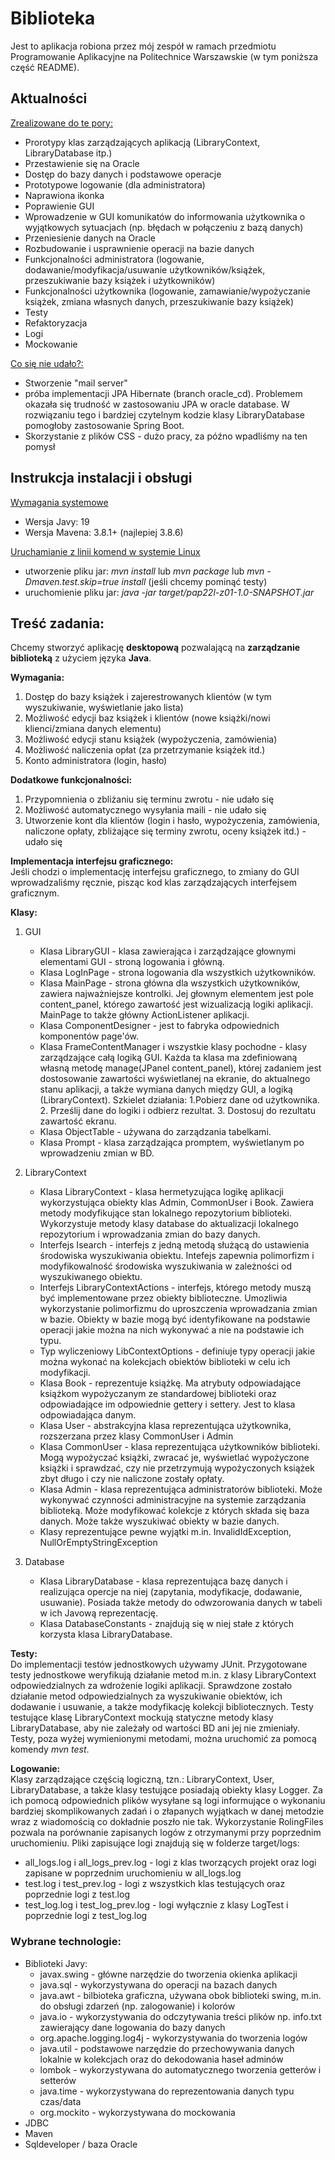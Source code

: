 # Biblioteka 
Jest to aplikacja robiona przez mój zespół w ramach przedmiotu Programowanie Aplikacyjne na Politechnice Warszawskie (w tym poniższa część README).


## Aktualności
<ins>Zrealizowane do te pory:</ins>
- Prorotypy klas zarządzających aplikacją (LibraryContext, LibraryDatabase itp.)
- Przestawienie się na Oracle
- Dostęp do bazy danych i podstawowe operacje
- Prototypowe logowanie (dla administratora)
- Naprawiona ikonka
- Poprawienie GUI
- Wprowadzenie w GUI komunikatów do informowania użytkownika o wyjątkowych sytuacjach (np. błędach w połączeniu z bazą danych)
- Przeniesienie danych na Oracle
- Rozbudowanie i usprawnienie operacji na bazie danych
- Funkcjonalności administratora (logowanie, dodawanie/modyfikacja/usuwanie użytkowników/książek, przeszukiwanie bazy książek i użytkowników)
- Funkcjonalności użytkownika (logowanie, zamawianie/wypożyczanie książek, zmiana własnych danych, przeszukiwanie bazy książek)
- Testy
- Refaktoryzacja
- Logi
- Mockowanie


<ins>Co się nie udało?:</ins>
- Stworzenie "mail server"
- próba implementacji JPA Hibernate (branch oracle_cd). Problemem okazała się trudność w zastosowaniu JPA w oracle database. W rozwiązaniu tego i bardziej czytelnym kodzie klasy LibraryDatabase pomogłoby zastosowanie Spring Boot.
- Skorzystanie z plików CSS - dużo pracy, za późno wpadliśmy na ten pomysł


## Instrukcja instalacji i obsługi
<ins>Wymagania systemowe</ins>
- Wersja Javy: 19
- Wersja Mavena: 3.8.1+ (najlepiej 3.8.6) 

<ins>Uruchamianie z linii komend w systemie Linux</ins>
- utworzenie pliku jar: *mvn install* lub *mvn package* lub *mvn -Dmaven.test.skip=true install* (jeśli chcemy pominąć testy)
- uruchomienie pliku jar: *java -jar target/pap22l-z01-1.0-SNAPSHOT.jar*

## Treść zadania:
Chcemy stworzyć aplikację **desktopową** pozwalającą na **zarządzanie biblioteką** z użyciem języka **Java**.
  

**Wymagania:**
1. Dostęp do bazy książek i zajerestrowanych klientów (w tym wyszukiwanie, wyświetlanie jako lista)
2. Możliwość edycji baz książek i klientów (nowe książki/nowi klienci/zmiana danych elementu)
3. Możliwość edycji stanu książek (wypożyczenia, zamówienia)
4. Możliwość naliczenia opłat (za przetrzymanie książek itd.)
5. Konto administratora (login, hasło)

**Dodatkowe funkcjonalności:**
1. Przypomnienia o zbliżaniu się terminu zwrotu - nie udało się
2. Możliwość automatycznego wysyłania maili - nie udało się
3. Utworzenie kont dla klientów (login i hasło, wypożyczenia, zamówienia, naliczone opłaty, zbliżające się terminy zwrotu, oceny książek itd.) - udało się

**Implementacja interfejsu graficznego:**  
Jeśli chodzi o implementację interfejsu graficznego, to zmiany do GUI wprowadzaliśmy ręcznie, pisząc kod klas zarządzających interfejsem graficznym. 

**Klasy:**
1. GUI
    - Klasa LibraryGUI - klasa zawierająca i zarządzające głownymi elementami GUI - stroną logowania i główną.
    - Klasa LogInPage - strona logowania dla wszystkich użytkowników.
    - Klasa MainPage - strona główna dla wszystkich użytkowników, zawiera najważniejsze kontrolki. Jej głownym elementem jest pole content_panel, którego zawartość jest wizualizacją logiki aplikacji. MainPage to także główny ActionListener aplikacji.
    - Klasa ComponentDesigner - jest to fabryka odpowiednich komponentów page'ów.
    - Klasa FrameContentManager i wszystkie klasy pochodne - klasy zarządzające całą logiką GUI. Każda ta klasa ma zdefiniowaną własną metodę manage(JPanel content_panel), której zadaniem jest dostosowanie zawartości wyświetlanej na ekranie, do aktualnego stanu aplikacji, a także wymiana danych między GUI, a logiką (LibraryContext). Szkielet działania: 1.Pobierz dane od użytkownika. 2. Prześlij dane do logiki i odbierz rezultat. 3. Dostosuj do rezultatu zawartość ekranu.
    - Klasa ObjectTable - używana do zarządzania tabelkami.
    - Klasa Prompt - klasa zarządzająca promptem, wyświetlanym po wprowadzeniu zmian w BD.

2. LibraryContext
    - Klasa LibraryContext - klasa hermetyzująca logikę aplikacji wykorzystująca obiekty klas Admin, CommonUser i Book. Zawiera metody modyfikujące stan lokalnego repozytorium biblioteki. Wykorzystuje metody klasy database do aktualizacji lokalnego repozytorium i wprowadzania zmian do bazy danych.
    - Interfejs Isearch - interfejs z jedną metodą służącą do ustawienia środowiska wyszukiwania obiektu. Intefejs zapewnia polimorfizm i modyfikowalność środowiska wyszukiwania w zależności od wyszukiwanego obiektu.
    - Interfejs LibraryContextActions - interfejs, którego metody muszą być implementowane przez obiekty biblioteczne. Umozliwia wykorzystanie polimorfizmu do uproszczenia wprowadzania zmian w bazie. Obiekty w bazie mogą być identyfikowane na podstawie operacji jakie można na nich wykonywać a nie na podstawie ich typu.
    - Typ wyliczeniowy LibContextOptions - definiuje typy operacji jakie można wykonać na kolekcjach obiektów biblioteki w celu ich modyfikacji.
    - Klasa Book - reprezentuje książkę. Ma atrybuty odpowiadające książkom wypożyczanym ze standardowej biblioteki oraz odpowiadające im odpowiednie gettery i settery. Jest to klasa odpowiadająca danym.
    - Klasa User - abstrakcyjna klasa reprezentująca użytkownika, rozszerzana przez klasy CommonUser i Admin
    - Klasa CommonUser - klasa reprezentująca użytkowników biblioteki. Mogą wypożyczać książki, zwracać je, wyświetlać wypożyczone książki i sprawdzać, czy nie przetrzymują wypożyczonych książek zbyt długo i czy nie naliczone zostały opłaty.
    - Klasa Admin - klasa reprezentująca administratorów biblioteki. Może wykonywać czynności administracyjne na systemie zarządzania biblioteką. Może modyfikować kolekcje z których składa się baza danych. Może także wyszukiwać obiekty w bazie danych.
    - Klasy reprezentujące pewne wyjątki m.in. InvalidIdException, NullOrEmptyStringException

3. Database
    - Klasa LibraryDatabase - klasa reprezentująca bazę danych i realizująca opercje na niej (zapytania, modyfikacje, dodawanie, usuwanie). Posiada także metody do odwzorowania danych w tabeli w ich Javową reprezentację.
    - Klasa DatabaseConstants - znajdują się w niej stałe z których korzysta klasa LibraryDatabase.

**Testy:**  
Do implementacji testów jednostkowych używamy JUnit.
Przygotowane testy jednostkowe weryfikują działanie metod m.in. z klasy LibraryContext odpowiedzialnych za wdrożenie logiki aplikacji. Sprawdzone zostało działanie metod odpowiedzialnych za wyszukiwanie obiektów, ich dodawanie i usuwanie, a także modyfikację kolekcji bibliotecznych. 
Testy testujące klasę LibraryContext mockują statyczne metody klasy LibraryDatabase, aby nie zależały od wartości BD ani jej nie zmieniały. Testy, poza wyżej wymienionymi metodami, można uruchomić za pomocą komendy *mvn test*.

**Logowanie:**  
Klasy zarządzające częścią logiczną, tzn.: LibraryContext, User, LibraryDatabase, a także klasy testujące posiadają obiekty klasy Logger. Za ich pomocą odpowiednich plików wysyłane są logi informujące o wykonaniu bardziej skomplikowanych zadań i o złapanych wyjątkach
w danej metodzie wraz z wiadomością co dokładnie poszło nie tak. Wykorzystanie RolingFiles pozwala na porównanie zapisanych logów z otrzymanymi przy poprzednim uruchomieniu. Pliki zapisujące logi znajdują się w folderze target/logs:
- all_logs.log i all_logs_prev.log - logi z klas tworzących projekt oraz logi zapisane w poprzednim uruchomieniu w all_logs.log
- test.log i test_prev.log - logi z wszystkich klas testujących oraz poprzednie logi z test.log
- test_log.log i test_log_prev.log - logi wyłącznie z klasy LogTest i poprzednie logi z test_log.log

### Wybrane technologie:
- Biblioteki Javy:
    - javax.swing - główne narzędzie do tworzenia okienka aplikacji
    - java.sql - wykorzystywana do operacji na bazach danych
    - java.awt - bilbioteka graficzna, używana obok biblioteki swing, m.in. do obsługi zdarzeń (np. zalogowanie) i kolorów 
    - java.io - wykorzystywania do odczytywania treści plików np. info.txt zawierający dane logowania do bazy danych
    - org.apache.logging.log4j - wykorzystywania do tworzenia logów
    - java.util - podstawowe narzędzie do przechowywania danych lokalnie w kolekcjach oraz do dekodowania haseł adminów
    - lombok - wykorzystywana do automatycznego tworzenia getterów i setterów
    - java.time - wykorzystywana do reprezentowania danych typu czas/data
    - org.mockito - wykorzystywana do mockowania
- JDBC
- Maven
- Sqldeveloper / baza Oracle

